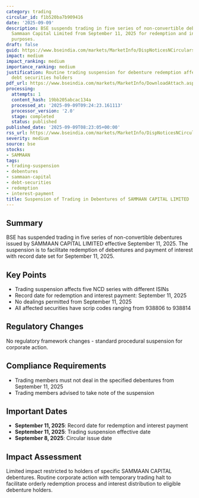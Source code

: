 ```yaml
---
category: trading
circular_id: f1b520ba7b909416
date: '2025-09-09'
description: BSE suspends trading in five series of non-convertible debentures of
  Sammaan Capital Limited from September 11, 2025 for redemption and interest payment
  purposes.
draft: false
guid: https://www.bseindia.com/markets/MarketInfo/DispNoticesNCirculars.aspx?Noticeid={65EFD96A-B89A-4C04-B0A5-CFA768F83E5D}&noticeno=20250909-15&dt=09/09/2025&icount=15&totcount=24&flag=0
impact: medium
impact_ranking: medium
importance_ranking: medium
justification: Routine trading suspension for debenture redemption affecting specific
  debt securities holders
pdf_url: https://www.bseindia.com/markets/MarketInfo/DownloadAttach.aspx?id=20250909-15&attachedId=
processing:
  attempts: 1
  content_hash: 19bb205abcac134a
  processed_at: '2025-09-09T09:24:23.161113'
  processor_version: '2.0'
  stage: completed
  status: published
published_date: '2025-09-09T08:23:05+00:00'
rss_url: https://www.bseindia.com/markets/MarketInfo/DispNoticesNCirculars.aspx?Noticeid={65EFD96A-B89A-4C04-B0A5-CFA768F83E5D}&noticeno=20250909-15&dt=09/09/2025&icount=15&totcount=24&flag=0
severity: medium
source: bse
stocks:
- SAMMAAN
tags:
- trading-suspension
- debentures
- sammaan-capital
- debt-securities
- redemption
- interest-payment
title: Suspension of Trading in Debentures of SAMMAAN CAPITAL LIMITED
---
```


## Summary

BSE has suspended trading in five series of non-convertible debentures issued by SAMMAAN CAPITAL LIMITED effective September 11, 2025. The suspension is to facilitate redemption of debentures and payment of interest with record date set for September 11, 2025.

## Key Points

- Trading suspension affects five NCD series with different ISINs
- Record date for redemption and interest payment: September 11, 2025
- No dealings permitted from September 11, 2025
- All affected securities have scrip codes ranging from 938806 to 938814

## Regulatory Changes

No regulatory framework changes - standard procedural suspension for corporate action.

## Compliance Requirements

- Trading members must not deal in the specified debentures from September 11, 2025
- Trading members advised to take note of the suspension

## Important Dates

- **September 11, 2025**: Record date for redemption and interest payment
- **September 11, 2025**: Trading suspension effective date
- **September 8, 2025**: Circular issue date

## Impact Assessment

Limited impact restricted to holders of specific SAMMAAN CAPITAL debentures. Routine corporate action with temporary trading halt to facilitate orderly redemption process and interest distribution to eligible debenture holders.